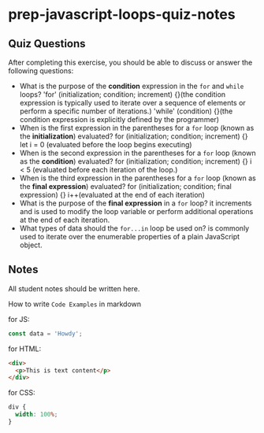 # prep-javascript-loops-quiz-notes

## Quiz Questions

After completing this exercise, you should be able to discuss or answer the following questions:

- What is the purpose of the **condition** expression in the `for` and `while` loops?
  'for' (initialization; condition; increment) {}(the condition expression is typically used to iterate over a sequence of elements or perform a specific number of iterations.)
  'while' (condition) {}(the condition expression is explicitly defined by the programmer)
- When is the first expression in the parentheses for a `for` loop (known as the **initialization**) evaluated?
  for (initialization; condition; increment) {} let i = 0 (evaluated before the loop begins executing)
- When is the second expression in the parentheses for a `for` loop (known as the **condition**) evaluated?
  for (initialization; condition; increment) {} i < 5 (evaluated before each iteration of the loop.)
- When is the third expression in the parentheses for a `for` loop (known as the **final expression**) evaluated?
  for (initialization; condition; final expression) {} i++(evaluated at the end of each iteration)
- What is the purpose of the **final expression** in a `for` loop?
  it increments and is used to modify the loop variable or perform additional operations at the end of each iteration.
- What types of data should the `for...in` loop be used on?
  is commonly used to iterate over the enumerable properties of a plain JavaScript object.

## Notes

All student notes should be written here.

How to write `Code Examples` in markdown

for JS:

```javascript
const data = 'Howdy';
```

for HTML:

```html
<div>
  <p>This is text content</p>
</div>
```

for CSS:

```css
div {
  width: 100%;
}
```
